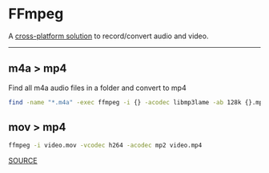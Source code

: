 # FFmpeg

A [cross-platform solution](https://ffmpeg.org/) to record/convert audio and video.

---

## m4a > mp4

Find all m4a audio files in a folder and convert to mp4

```bash
find -name "*.m4a" -exec ffmpeg -i {} -acodec libmp3lame -ab 128k {}.mp4 \;
```

## mov > mp4

```bash
ffmpeg -i video.mov -vcodec h264 -acodec mp2 video.mp4
```

[SOURCE](https://mrcoles.com/convert-mov-mp4-ffmpeg/)